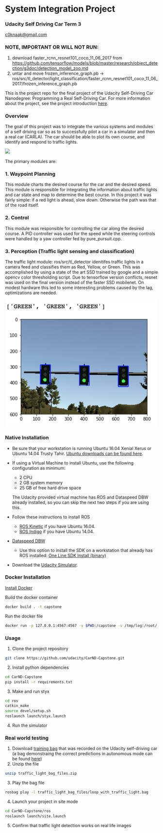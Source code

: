 # System Integration Project
### Udacity Self Driving Car Term 3

c0knaak@gmail.com

### NOTE, IMPORTANT OR WILL NOT RUN:

1. download faster_rcnn_resnet101_coco_11_06_2017 from https://github.com/tensorflow/models/blob/master/research/object_detection/g3doc/detection_model_zoo.md
2. untar and move frozen_inference_graph.pb -> ros/src/tl_detector/light_classification/faster_rcnn_resnet101_coco_11_06_2017/frozen_inference_graph.pb



This is the project repo for the final project of the Udacity Self-Driving Car Nanodegree: Programming a Real Self-Driving Car. For more information about the project, see the project introduction [here](https://classroom.udacity.com/nanodegrees/nd013/parts/6047fe34-d93c-4f50-8336-b70ef10cb4b2/modules/e1a23b06-329a-4684-a717-ad476f0d8dff/lessons/462c933d-9f24-42d3-8bdc-a08a5fc866e4/concepts/5ab4b122-83e6-436d-850f-9f4d26627fd9).

### Overview

The goal of this project was to integrate the various systems and modules of a self driving car so as to successfully pilot a car in a simulator and then a real car (CARLA). The car should be able to plot its own course, and identify and respond to traffic lights.

![](images/final-project-ros-graph-v2.png)

The primary modules are:

### 1. Waypoint Planning

This module charts the desired course for the car and the desired speed. This module is responsible for integrating the information about traffic lights and car state and map to determine the best course. In this project it was fairly simple: if a red light is ahead, slow down. Otherwise the path was that of the road itself.

### 2. Control

This module was responsible for controlling the car along the desired course. A PID controller was used for the speed while the steering controls were handled by a yaw controller fed by pure_pursuit.cpp.

### 3. Perception (Traffic light sensing and classification)

The traffic light module: ros/src/tl_detector idenitifes traffic lights in a camera feed and classifies them as Red, Yellow, or Green. This was accomplished by using a state of the art SSD trained by google and a simple opencv color thresholding script. Due to tensorflow version conflicts, resnet was used on the final version instead of the faster SSD mobilenet. On modest hardware this led to some interesting problems caused by the lag, optimizations are needed.

![](images/greenlight.png)


### Native Installation

* Be sure that your workstation is running Ubuntu 16.04 Xenial Xerus or Ubuntu 14.04 Trusty Tahir. [Ubuntu downloads can be found here](https://www.ubuntu.com/download/desktop).
* If using a Virtual Machine to install Ubuntu, use the following configuration as minimum:
  * 2 CPU
  * 2 GB system memory
  * 25 GB of free hard drive space

  The Udacity provided virtual machine has ROS and Dataspeed DBW already installed, so you can skip the next two steps if you are using this.

* Follow these instructions to install ROS
  * [ROS Kinetic](http://wiki.ros.org/kinetic/Installation/Ubuntu) if you have Ubuntu 16.04.
  * [ROS Indigo](http://wiki.ros.org/indigo/Installation/Ubuntu) if you have Ubuntu 14.04.
* [Dataspeed DBW](https://bitbucket.org/DataspeedInc/dbw_mkz_ros)
  * Use this option to install the SDK on a workstation that already has ROS installed: [One Line SDK Install (binary)](https://bitbucket.org/DataspeedInc/dbw_mkz_ros/src/81e63fcc335d7b64139d7482017d6a97b405e250/ROS_SETUP.md?fileviewer=file-view-default)
* Download the [Udacity Simulator](https://github.com/udacity/CarND-Capstone/releases/tag/v1.2).

### Docker Installation
[Install Docker](https://docs.docker.com/engine/installation/)

Build the docker container
```bash
docker build . -t capstone
```

Run the docker file
```bash
docker run -p 127.0.0.1:4567:4567 -v $PWD:/capstone -v /tmp/log:/root/.ros/ --rm -it capstone
```

### Usage

1. Clone the project repository
```bash
git clone https://github.com/udacity/CarND-Capstone.git
```

2. Install python dependencies
```bash
cd CarND-Capstone
pip install -r requirements.txt
```
3. Make and run styx
```bash
cd ros
catkin_make
source devel/setup.sh
roslaunch launch/styx.launch
```
4. Run the simulator

### Real world testing
1. Download [training bag](https://drive.google.com/file/d/0B2_h37bMVw3iYkdJTlRSUlJIamM/view?usp=sharing) that was recorded on the Udacity self-driving car (a bag demonstraing the correct predictions in autonomous mode can be found [here](https://drive.google.com/open?id=0B2_h37bMVw3iT0ZEdlF4N01QbHc))
2. Unzip the file
```bash
unzip traffic_light_bag_files.zip
```
3. Play the bag file
```bash
rosbag play -l traffic_light_bag_files/loop_with_traffic_light.bag
```
4. Launch your project in site mode
```bash
cd CarND-Capstone/ros
roslaunch launch/site.launch
```
5. Confirm that traffic light detection works on real life images

